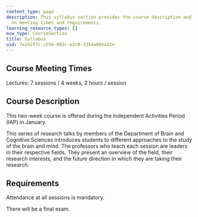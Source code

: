 ```yaml
---
content_type: page
description: This syllabus section provides the course description and information
  on meeting times and requirements.
learning_resource_types: []
ocw_type: CourseSection
title: Syllabus
uid: 7e242f7c-cb56-092c-e2c0-3354a066a32e
---
```


Course Meeting Times
--------------------

Lectures: 7 sessions / 4 weeks, 2 hours / session

Course Description
------------------

This two-week course is offered during the Independent Activities Period (IAP) in January.

This series of research talks by members of the Department of Brain and Cognitive Sciences introduces students to different approaches to the study of the brain and mind. The professors who teach each session are leaders in their respective fields. They present an overview of the field, their research interests, and the future direction in which they are taking their research.

Requirements
------------

Attendance at all sessions is mandatory.

There will be a final exam.